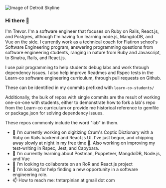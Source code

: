 ![Image of Detroit Skyline](https://www.torchgroup.com/wp-content/uploads/2019/05/detroit-skyline.jpg)

### Hi there 👋
I'm Trevor. I'm a software engineer that focuses on Ruby on Rails, React.js, and Postgres, although I'm having fun learning node.js, MangdoDB, and Vue on the side. I currently work as a technical coach for Flatiron school's Software Engineering program, answering programming questions from software engineering students, ranging in nature from Ruby and Javascript, to Sinatra, Rails, and React.js.

I use pair programming to help students debug labs and work through dependency issues. I also help improve Readmes and Rspec tests in the Learn-co software engineering curriculum, through pull requests on Github.

These can be identified in my commits prefixed with `learn-co-students/`

Additionally, the bulk of repos with single commits are the result of working one-on-one with students, either to demonstrate how to fork a lab's repo from the Learn-co curriculum or provide me historical reference to gemfile or package.json for solving dependency issues.

These repos commonly include the word "lab" in them.

- 🔭 I’m currently working on digitizing Crum's Coptic Dictionary with a Ruby on Rails backend and React.js UI. I've just begun, and chipping away slowly at night in my free time 🙂. Also working on improving my test-writing in Rspec, Jest, and Capybara.
- 🌱 I’m currently learning about Postman, Puppeteer, MangdoDB, Node.js, and Vue
- 👯 I’m looking to collaborate on an RoR and React.js project
- 🤔 I’m looking for help finding a new opportunity in a software engineering role.
- 📫 How to reach me: tmtarpinian at gmail dot com

<!--
**tmtarpinian/tmtarpinian** is a ✨ _special_ ✨ repository because its `README.md` (this file) appears on your GitHub profile.

Here are some ideas to get you started:

- 🔭 I’m currently working on ...
- 🌱 I’m currently learning ...
- 👯 I’m looking to collaborate on ...
- 🤔 I’m looking for help with ...
- 💬 Ask me about ...
- 📫 How to reach me: ...
- 😄 Pronouns: ...
- ⚡ Fun fact: ...
-->
